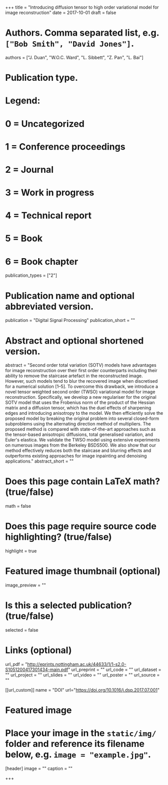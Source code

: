 +++
title = "Introducing diffusion tensor to high order variational model for image reconstruction"
date = 2017-10-01
draft = false

# Authors. Comma separated list, e.g. `["Bob Smith", "David Jones"]`.
authors = ["J. Duan", "W.O.C. Ward", "L. Sibbett", "Z. Pan", "L. Bai"]

# Publication type.
# Legend:
# 0 = Uncategorized
# 1 = Conference proceedings
# 2 = Journal
# 3 = Work in progress
# 4 = Technical report
# 5 = Book
# 6 = Book chapter
publication_types = ["2"]

# Publication name and optional abbreviated version.
publication = "Digital Signal Processing"
publication_short = ""

# Abstract and optional shortened version.
abstract = "Second order total variation (SOTV) models have advantages for image reconstruction over their first order counterparts including their ability to remove the staircase artefact in the reconstructed image. However, such models tend to blur the recovered image when discretised for a numerical solution [1–5]. To overcome this drawback, we introduce a novel tensor weighted second order (TWSO) variational model for image reconstruction. Specifically, we develop a new regulariser for the original SOTV model that uses the Frobenius norm of the product of the Hessian matrix and a diffusion tensor, which has the duel effects of sharpening edges and introducing anisotropy to the model. We then efficiently solve the proposed model by breaking the original problem into several closed-form subproblems using the alternating direction method of multipliers. The proposed method is compared with state-of-the-art approaches such as the tensor-based anisotropic diffusions, total generalised variation, and Euler's elastica. We validate the TWSO model using extensive experiments on numerous images from the Berkeley BSDS500. We also show that our method effectively reduces both the staircase and blurring effects and outperforms existing approaches for image inpainting and denoising applications."
abstract_short = ""

# Does this page contain LaTeX math? (true/false)
math = false

# Does this page require source code highlighting? (true/false)
highlight = true

# Featured image thumbnail (optional)
image_preview = ""

# Is this a selected publication? (true/false)
selected = false

# Links (optional)
url_pdf = "http://eprints.nottingham.ac.uk/44633/1/1-s2.0-S1051200417301434-main.pdf"
url_preprint = ""
url_code = ""
url_dataset = ""
url_project = ""
url_slides = ""
url_video = ""
url_poster = ""
url_source = ""

[[url_custom]]
    name = "DOI"
    url="https://doi.org/10.1016/j.dsp.2017.07.001"

# Featured image
# Place your image in the `static/img/` folder and reference its filename below, e.g. `image = "example.jpg"`.
[header]
image = ""
caption = ""

+++
